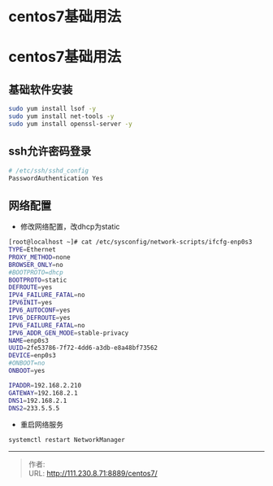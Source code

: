 # centos7基础用法


<!--more-->
# centos7基础用法

## 基础软件安装
```bash
sudo yum install lsof -y
sudo yum install net-tools -y
sudo yum install openssl-server -y
```

## ssh允许密码登录
```bash
# /etc/ssh/sshd_config
PasswordAuthentication Yes
```

## 网络配置
- 修改网络配置，改dhcp为static
```bash
[root@localhost ~]# cat /etc/sysconfig/network-scripts/ifcfg-enp0s3 
TYPE=Ethernet
PROXY_METHOD=none
BROWSER_ONLY=no
#BOOTPROTO=dhcp
BOOTPROTO=static
DEFROUTE=yes
IPV4_FAILURE_FATAL=no
IPV6INIT=yes
IPV6_AUTOCONF=yes
IPV6_DEFROUTE=yes
IPV6_FAILURE_FATAL=no
IPV6_ADDR_GEN_MODE=stable-privacy
NAME=enp0s3
UUID=2fe53786-7f72-4dd6-a3db-e8a48bf73562
DEVICE=enp0s3
#ONBOOT=no
ONBOOT=yes

IPADDR=192.168.2.210
GATEWAY=192.168.2.1
DNS1=192.168.2.1
DNS2=233.5.5.5
```

- 重启网络服务
```bash
systemctl restart NetworkManager
```


---

> 作者:   
> URL: http://111.230.8.71:8889/centos7/  

